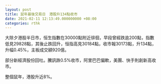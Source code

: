 ```yaml
---
layout: post
title: 鼠年最後交易日　港股升134點收市
date: 2021-02-11 12:13:49.000000000 +08:00
categories: rthk
---
```


大除夕港股半日市，恒生指數在30000點附近徘徊，早段曾經跌逾200點，指數低見29828點，其後止跌回升，恒指高見30184點，收市報30173點，升134點，升幅0.45%，主板成交額920億。

部分新經濟股份回吐。騰訊跌0.5%收市，阿里巴巴偏軟，美團、快手則創新高收市。

整個鼠年，港股升近8%。

